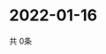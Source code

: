 # 2022-01-16
  共 0条

  <!-- BEGIN -->
  <!-- 最后更新时间Sun Jan 16 2022 15:03:26 GMT+0000 (Coordinated Universal Time) -->
  
  <!-- END -->
  
  